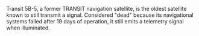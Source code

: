 Transit 5B-5, a former TRANSIT navigation satellite, is the oldest satellite known to still transmit a signal. Considered "dead" because its navigational systems failed after 19 days of operation, it still emits a telemetry signal when illuminated.